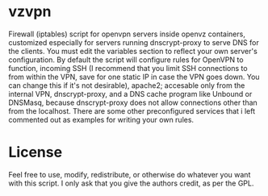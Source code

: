 # vzvpn
Firewall (iptables) script for openvpn servers inside openvz containers, customized especially for servers running 
dnscrypt-proxy to serve DNS for the clients. You must edit the variables section to reflect your own server's 
configuration. By default the script will configure rules for OpenVPN to function, incoming SSH (I recommend that you limit SSH connections to from within the VPN, save for one static IP in case the VPN goes down. You can change this if it's not desirable), apache2; accesable only from the internal VPN, dnscrypt-proxy, and a DNS cache program like Unbound or DNSMasq, because dnscrypt-proxy does not allow connections other than from the localhost. There are some other preconfigured services that i left commented out as examples for writing your own rules.

# License

Feel free to use, modify, redistribute, or otherwise do whatever you want with this script. I only ask that you give the authors credit, as per the GPL. 

